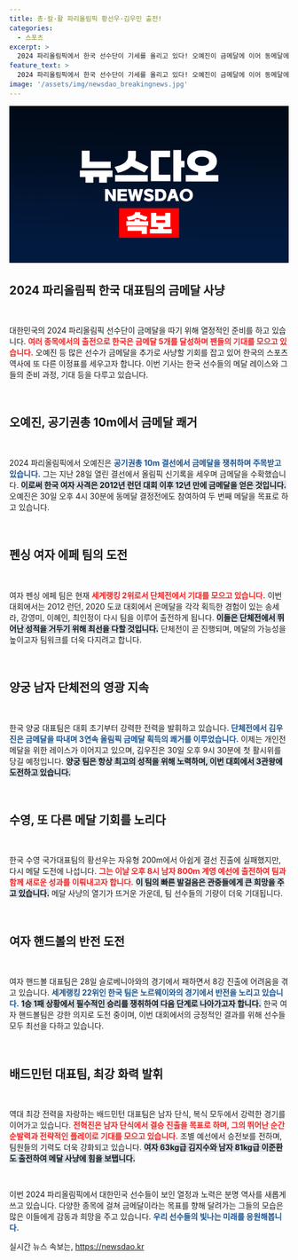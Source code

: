 ```yaml
---
title: 총·칼·활 파리올림픽 황선우·김우민 출전!
categories:
  - 스포츠
excerpt: >
  2024 파리올림픽에서 한국 선수단이 기세를 올리고 있다! 오예진이 금메달에 이어 동메달에 도전하며, 펜싱과 양궁도 메달 사냥에 나선다. 짜릿한 승부가 기대되는 오늘의 경기를 놓치지 마세요!
feature_text: >
  2024 파리올림픽에서 한국 선수단이 기세를 올리고 있다! 오예진이 금메달에 이어 동메달에 도전하며, 펜싱과 양궁도 메달 사냥에 나선다. 짜릿한 승부가 기대되는 오늘의 경기를 놓치지 마세요!
image: '/assets/img/newsdao_breakingnews.jpg'
---
```


<p><img src="/assets/img/newsdao_breakingnews.jpg" alt="ranknews 속보" /></p>

<h2 data-ke-size="size26">2024 파리올림픽 한국 대표팀의 금메달 사냥</h2>

<p data-ke-size="size16">&nbsp;</p>

<p>대한민국의 2024 파리올림픽 선수단이 금메달을 따기 위해 열정적인 준비를 하고 있습니다. <b><span style="color: #ee2323;">여러 종목에서의 출전으로 한국은 금메달 5개를 달성하며 팬들의 기대를 모으고 있습니다.</span></b> 오예진 등 많은 선수가 금메달을 추가로 사냥할 기회를 잡고 있어 한국의 스포츠 역사에 또 다른 이정표를 세우고자 합니다. 이번 기사는 한국 선수들의 메달 레이스와 그들의 준비 과정, 기대 등을 다루고 있습니다.</p>

<p data-ke-size="size16">&nbsp;</p>

<h2 data-ke-size="size26">오예진, 공기권총 10m에서 금메달 쾌거</h2>

<p data-ke-size="size16">&nbsp;</p>

<p>2024 파리올림픽에서 오예진은 <b><span style="color: #1a5490;">공기권총 10m 결선에서 금메달을 쟁취하며 주목받고 있습니다.</span></b> 그는 지난 28일 열린 결선에서 올림픽 신기록을 세우며 금메달을 수확했습니다. <b><span style="background-color: #21538527;">이로써 한국 여자 사격은 2012년 런던 대회 이후 12년 만에 금메달을 얻은 것입니다.</span></b> 오예진은 30일 오후 4시 30분에 동메달 결정전에도 참여하여 두 번째 메달을 목표로 하고 있습니다.</p>

<p data-ke-size="size16">&nbsp;</p>

<h2 data-ke-size="size26">펜싱 여자 에페 팀의 도전</h2>

<p data-ke-size="size16">&nbsp;</p>

<p>여자 펜싱 에페 팀은 현재 <b><span style="color: #ee2323;">세계랭킹 2위로서 단체전에서 기대를 모으고 있습니다.</span></b> 이번 대회에서는 2012 런던, 2020 도쿄 대회에서 은메달을 각각 획득한 경험이 있는 송세라, 강영미, 이혜인, 최인정이 다시 팀을 이루어 출전하게 됩니다. <b><span style="background-color: #21538527;">이들은 단체전에서 뛰어난 성적을 거두기 위해 최선을 다할 것입니다.</span></b> 단체전이 곧 진행되며, 메달의 가능성을 높이고자 팀워크를 더욱 다지려고 합니다.</p>

<p data-ke-size="size16">&nbsp;</p>

<h2 data-ke-size="size26">양궁 남자 단체전의 영광 지속</h2>

<p data-ke-size="size16">&nbsp;</p>

<p>한국 양궁 대표팀은 대회 초기부터 강력한 전력을 발휘하고 있습니다. <b><span style="color: #1a5490;">단체전에서 김우진은 금메달을 따내며 3연속 올림픽 금메달 획득의 쾌거를 이루었습니다.</span></b> 이제는 개인전 메달을 위한 레이스가 이어지고 있으며, 김우진은 30일 오후 9시 30분에 첫 활시위를 당길 예정입니다. <b><span style="background-color: #21538527;">양궁 팀은 항상 최고의 성적을 위해 노력하며, 이번 대회에서 3관왕에 도전하고 있습니다.</span></b></p>

<p data-ke-size="size16">&nbsp;</p>

<h2 data-ke-size="size26">수영, 또 다른 메달 기회를 노리다</h2>

<p data-ke-size="size16">&nbsp;</p>

<p>한국 수영 국가대표팀의 황선우는 자유형 200m에서 아쉽게 결선 진출에 실패했지만, 다시 메달 도전에 나섭니다. <b><span style="color: #ee2323;">그는 이날 오후 8시 남자 800m 계영 예선에 출전하여 팀과 함께 새로운 성과를 이뤄내고자 합니다.</span></b> <b><span style="background-color: #21538527;">이 팀의 빠른 발걸음은 관중들에게 큰 희망을 주고 있습니다.</span></b> 메달 사냥의 열기가 뜨거운 가운데, 팀 선수들의 기량이 더욱 기대됩니다.</p>

<p data-ke-size="size16">&nbsp;</p>

<h2 data-ke-size="size26">여자 핸드볼의 반전 도전</h2>

<p data-ke-size="size16">&nbsp;</p>

<p>여자 핸드볼 대표팀은 28일 슬로베니아와의 경기에서 패하면서 8강 진출에 어려움을 겪고 있습니다. <b><span style="color: #1a5490;">세계랭킹 22위인 한국 팀은 노르웨이와의 경기에서 반전을 노리고 있습니다.</span></b> <b><span style="background-color: #21538527;">1승 1패 상황에서 필수적인 승리를 쟁취하여 다음 단계로 나아가고자 합니다.</span></b> 한국 여자 핸드볼팀은 강한 의지로 도전 중이며, 이번 대회에서의 긍정적인 결과를 위해 선수들 모두 최선을 다하고 있습니다.</p>

<p data-ke-size="size16">&nbsp;</p>

<h2 data-ke-size="size26">배드민턴 대표팀, 최강 화력 발휘</h2>

<p data-ke-size="size16">&nbsp;</p>

<p>역대 최강 전력을 자랑하는 배드민턴 대표팀은 남자 단식, 복식 모두에서 강력한 경기를 이어가고 있습니다. <b><span style="color: #ee2323;">전혁진은 남자 단식에서 결승 진출을 목표로 하며, 그의 뛰어난 순간 순발력과 전략적인 플레이로 기대를 모으고 있습니다.</span></b> 조별 예선에서 승전보를 전하며, 팀원들의 기력도 더욱 강화되고 있습니다. <b><span style="background-color: #21538527;">여자 63kg급 김지수와 남자 81kg급 이준환도 출전하여 메달 사냥에 힘을 보탭니다.</span></b></p>

<p data-ke-size="size16">&nbsp;</p>

<p>이번 2024 파리올림픽에서 대한민국 선수들이 보인 열정과 노력은 분명 역사를 새롭게 쓰고 있습니다. 다양한 종목에 걸쳐 금메달이라는 목표를 향해 달려가는 그들의 모습은 많은 이들에게 감동과 희망을 주고 있습니다. <b><span style="color: #1a5490;">우리 선수들의 빛나는 미래를 응원해봅니다.</span></b></p>
실시간 뉴스 속보는, <a href="https://newsdao.kr" rel="dofollow">https://newsdao.kr</a>


